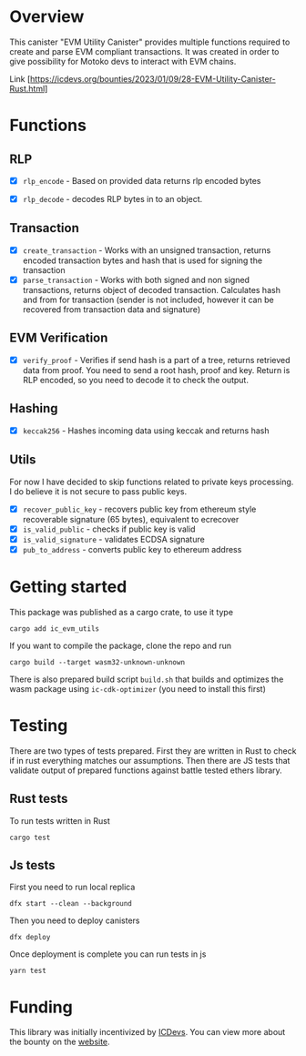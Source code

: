 # Overview

This canister "EVM Utility Canister" provides multiple functions required to create and parse EVM compliant transactions. It was created in order to give possibility for Motoko devs to interact with EVM chains.

Link [https://icdevs.org/bounties/2023/01/09/28-EVM-Utility-Canister-Rust.html]

# Functions

## RLP

- [x] `rlp_encode` - Based on provided data returns rlp encoded bytes
- [x] `rlp_decode` - decodes RLP bytes in to an object.


## Transaction

- [x] `create_transaction` - Works with an unsigned transaction, returns encoded transaction bytes and hash that is used for signing the transaction
- [x] `parse_transaction` - Works with both signed and non signed transactions, returns object of decoded transaction. Calculates hash and from for transaction (sender is not included, however it can be recovered from transaction data and signature)

## EVM Verification

- [x] `verify_proof` - Verifies if send hash is a part of a tree, returns retrieved data from proof. You need to send a root hash, proof and key. Return is RLP encoded, so you need to decode it to check the output.

## Hashing

- [x] `keccak256` - Hashes incoming data using keccak and returns hash

## Utils
For now I have decided to skip functions related to private keys processing. I do believe it is not secure to pass public keys.

- [x] `recover_public_key` - recovers public key from ethereum style recoverable signature (65 bytes), equivalent to ecrecover
- [x] `is_valid_public` - checks if public key is valid
- [x] `is_valid_signature` - validates ECDSA signature
- [x] `pub_to_address` - converts public key to ethereum address

# Getting started
This package was published as a cargo crate, to use it type
```
cargo add ic_evm_utils
````

If you want to compile the package, clone the repo and run
```
cargo build --target wasm32-unknown-unknown
```

There is also prepared build script `build.sh` that builds and optimizes the wasm package using `ic-cdk-optimizer` (you need to install this first)

# Testing
There are two types of tests prepared. First they are written in Rust to check if in rust everything matches our assumptions. Then there are JS tests that validate output of prepared functions against battle tested ethers library.

## Rust tests
To run tests written in Rust
```
cargo test
```

## Js tests
First you need to run local replica
```
dfx start --clean --background
```

Then you need to deploy canisters
```
dfx deploy
```

Once deployment is complete you can run tests in js
```
yarn test
```

# Funding
This library was initially incentivized by [ICDevs](https://icdevs.org/). You can view more about the bounty on the [website](https://icdevs.org/bounties/2023/01/09/28-EVM-Utility-Canister-Rust.html).